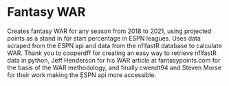 # Fantasy WAR
Creates fantasy WAR for any season from 2018 to 2021, using projected points as a stand in for start percentage in ESPN leagues. Uses data scraped from the ESPN api and data from the nflfastR database to calculate WAR.  Thank you to cooperdff for creating an easy way to retrieve nflfastR data in python, Jeff Henderson for his WAR article at fantasypoints.com for the basis of the WAR methodology, and finally cwendt94 and Steven Morse for their work making the ESPN api more accessible.
